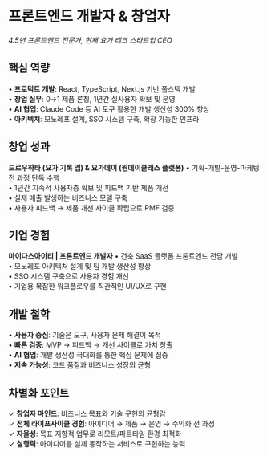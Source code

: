 # 프론트엔드 개발자 & 창업자
*4.5년 프론트엔드 전문가, 현재 요가 테크 스타트업 CEO*

## 핵심 역량
• **프로덕트 개발**: React, TypeScript, Next.js 기반 풀스택 개발  
• **창업 실무**: 0→1 제품 론칭, 1년간 실사용자 확보 및 운영  
• **AI 협업**: Claude Code 등 AI 도구 활용한 개발 생산성 300% 향상  
• **아키텍처**: 모노레포 설계, SSO 시스템 구축, 확장 가능한 인프라

## 창업 성과
**드로우하타 (요가 기록 앱) & 요가데이 (원데이클래스 플랫폼)**
• 기획-개발-운영-마케팅 전 과정 단독 수행  
• 1년간 지속적 사용자층 확보 및 피드백 기반 제품 개선  
• 실제 매출 발생하는 비즈니스 모델 구축  
• 사용자 피드백 → 제품 개선 사이클 확립으로 PMF 검증

## 기업 경험
**마이다스아이티 | 프론트엔드 개발자**
• 건축 SaaS 플랫폼 프론트엔드 전담 개발  
• 모노레포 아키텍처 설계 및 팀 개발 생산성 향상  
• SSO 시스템 구축으로 사용자 경험 개선  
• 기업용 복잡한 워크플로우를 직관적인 UI/UX로 구현

## 개발 철학
• **사용자 중심**: 기술은 도구, 사용자 문제 해결이 목적  
• **빠른 검증**: MVP → 피드백 → 개선 사이클로 가치 창출  
• **AI 협업**: 개발 생산성 극대화를 통한 핵심 문제에 집중  
• **지속 가능성**: 코드 품질과 비즈니스 성장의 균형

## 차별화 포인트
✓ **창업자 마인드**: 비즈니스 목표와 기술 구현의 균형감  
✓ **전체 라이프사이클 경험**: 아이디어 → 제품 → 운영 → 수익화 전 과정  
✓ **자율성**: 목표 지향적 업무로 리모트/파트타임 환경 최적화  
✓ **실행력**: 아이디어를 실제 동작하는 서비스로 구현하는 능력